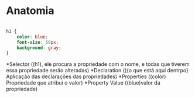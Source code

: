 # Anatomia

``` css

h1 {
    color: blue;
    font-size: 60px;
    background: gray;
}
```

*Selector ((h1), ele procura a propriedade com o nome, e todas que tiverem essa propriedade serão alteradas)
*Declaration (({o que está aqui dentrpo} Aplicação das declarações das propriedades)
*Properties ((color) Propriedade que atribui o valor)
*Property Value ((blue)valor da propriedade)
